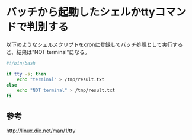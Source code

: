 ﻿# バッチから起動したシェルかttyコマンドで判別する


以下のようなシェルスクリプトをcronに登録してバッチ処理として実行すると、結果は"NOT terminal"になる。

```bash
#!/bin/bash

if tty -s; then
    echo "terminal" > /tmp/result.txt
else
    echo "NOT terminal" > /tmp/result.txt
fi
```

## 参考
http://linux.die.net/man/1/tty
